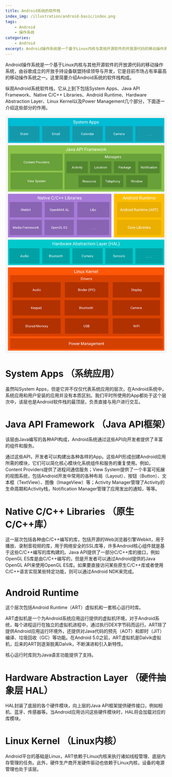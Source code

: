 ```yaml
---
title: Android系统的软件栈
index_img: /illustration/android-basic/index.png
tags:
    - Android
    - 操作系统
categories: 
    - Android
excerpt: Android操作系统是一个基于Linux内核与其他开源软件的开放源代码的移动操作系统，由谷歌成立的开放手持设备联盟持续领导与开发，它是目前市场占有率最高的移动操作系统之一。这里简要介绍Android系统的软件栈构成。
---
```


Android操作系统是一个基于Linux内核与其他开源软件的开放源代码的移动操作系统，由谷歌成立的开放手持设备联盟持续领导与开发，它是目前市场占有率最高的移动操作系统之一。这里简要介绍Android系统的软件栈构成。

纵观Android系统软件栈，它从上到下包括System Apps、Java API Framework、Native C/C++ Libraries、Android Runtime、Hardware Abstraction Layer、Linux Kernel以及Power Management几个部分，下面逐一介绍这些部分的作用。

![Android软件栈](/illustration/android-basic/software-stack.png)

# System Apps （系统应用）

虽然叫System Apps，但是它并不仅仅代表系统应用的层次，在Android系统中，系统应用和用户安装的应用并没有本质区别。我们平时所使用的App都处于这个层次中，该层也是Android软件栈的最顶层，负责直接与用户进行交互。

# Java API Framework （Java API框架）

该层由Java编写的各种API构成，Android系统通过这些API向开发者提供了丰富的组件和服务。

通过这些API，开发者可以构建出各种各样的App。这些API形成创建Android应用所需的模块，它们可以简化核心模块化系统组件和服务的重复使用。例如，Content Providers提供了进程间通信服务；View System提供了一个丰富可拓展的视图系统，包括Android开发中常用的各种布局（Layout）、按钮（Button）、文本框（TextView）、图像（ImageView）等；Activity Manager管理了Activity的生命周期和Activity栈，Notification Manager管理了应用发出的通知，等等。

# Native C/C++ Libraries （原生C/C++库）

这一层次包括各种由C/C++编写的库，包括开源的Web浏览器引擎Webkit，用于播放、录制音视频的库，用于网络安全的SSL库等，许多Android核心组件就是基于这些C/C++编写的库构建的。Java API提供了一部分C/C++库的接口，例如OpenGL ES库是由C/C++编写的，但是开发者可以通过Android提供的Java OpenGL API来使用OpenGL ES库。如果要直接访问某些原生C/C++库或者使用C/C++语言实现某些特定功能，则可以通过Android NDK来完成。

# Android Runtime

这个层次包括Android Runtime（ART）虚拟机和一套核心运行时库。

ART虚拟机是一个为Android系统应用运行提供的虚拟机环境，对于Android系统，每个进程运行在独立的虚拟机进程中，通过执行DEX字节码而运行。ART除了提供Android应用运行环境外，还提供对Java代码的预先（AOT）和即时（JIT）编译、垃圾回收（GC）等功能。在Android 5.0之前，ART虚拟机是Dalvik虚拟机，后来的ART则逐渐脱离Dalvik，不断演进和引入新特性。

核心运行时库则为Java语言功能提供了支持。

# Hardware Abstraction Layer （硬件抽象层 HAL）

HAL封装了底层的各个硬件模块，向上层的Java API框架提供硬件接口，例如相机、蓝牙、传感器等。当Android应用访问这些硬件模块时，HAL将会加载对应的库模块。

# Linux Kernel （Linux内核）

Android平台的基础是Linux，ART依赖于Linux内核来执行诸如线程管理、底层内存管理的任务。此外，硬件生产商开发硬件驱动也依赖于Linux内核，设备的电源管理也处于该层。